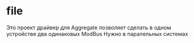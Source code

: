 # file 
Это проект драйвер для Aggregate позволяет сделать в одном устройстве два одинаковых ModBus
Нужно в паралельных системах 